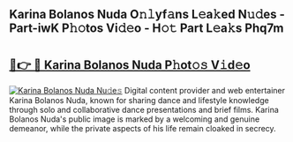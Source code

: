 ## Karina Bolanos Nuda O𝚗𝚕yf𝚊ns L𝚎a𝚔ed N𝚞𝚍es - Part-iwK P𝚑𝚘tos Vi𝚍𝚎o - H𝚘𝚝 Part L𝚎a𝚔s Phq7m

# <h2><a href="http://kfazca.oniu.top/?m=Karina+Bolanos+Nuda">🔗👉 🔴 Karina Bolanos Nuda P𝚑ot𝚘𝚜 V𝚒d𝚎o</a></h2>

[![Karina Bolanos Nuda Nu𝚍e𝚜](https://i.imgur.com/0qMVB7G.gif)](http://kfazca.oniu.top/?m=Karina+Bolanos+Nuda)
Digital content provider and web entertainer Karina Bolanos Nuda, known for sharing dance and lifestyle knowledge through solo and collaborative dance presentations and brief films. Karina Bolanos Nuda's public image is marked by a welcoming and genuine demeanor, while the private aspects of his life remain cloaked in secrecy.  

